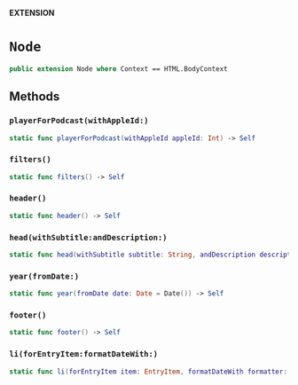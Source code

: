 **EXTENSION**

# `Node`
```swift
public extension Node where Context == HTML.BodyContext
```

## Methods
### `playerForPodcast(withAppleId:)`

```swift
static func playerForPodcast(withAppleId appleId: Int) -> Self
```

### `filters()`

```swift
static func filters() -> Self
```

### `header()`

```swift
static func header() -> Self
```

### `head(withSubtitle:andDescription:)`

```swift
static func head(withSubtitle subtitle: String, andDescription description: String) -> Self
```

### `year(fromDate:)`

```swift
static func year(fromDate date: Date = Date()) -> Self
```

### `footer()`

```swift
static func footer() -> Self
```

### `li(forEntryItem:formatDateWith:)`

```swift
static func li(forEntryItem item: EntryItem, formatDateWith formatter: DateFormatter) -> Self
```
